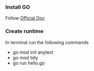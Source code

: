 ### Install GO
Follow [Official Doc](https://go.dev/doc/install)

### Create runtime
In terminal run the following commands
- go mod init anytext
- go mod tidy
- go run hello.go